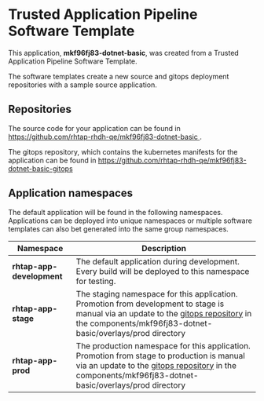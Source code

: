 # Trusted Application Pipeline Software Template

This application, **mkf96fj83-dotnet-basic**, was created from a Trusted Application Pipeline Software Template.

The software templates create a new source and gitops deployment repositories with a sample source application. 

## Repositories

The source code for your application can be found in [https://github.com/rhtap-rhdh-qe/mkf96fj83-dotnet-basic ](https://github.com/rhtap-rhdh-qe/mkf96fj83-dotnet-basic ).
 
The gitops repository, which contains the kubernetes manifests for the application can be found in 
[https://github.com/rhtap-rhdh-qe/mkf96fj83-dotnet-basic-gitops ](https://github.com/rhtap-rhdh-qe/mkf96fj83-dotnet-basic-gitops ) 

## Application namespaces 

The default application will be found in the following namespaces. Applications can be deployed into unique namespaces or multiple software templates can also bet generated into the same group namespaces.  

|  Namespace   |  Description   |  
| -------- | -------- |   
| **rhtap-app-development** | The default application during development. Every build will be deployed to this namespace for testing. | 
| **rhtap-app-stage** | The staging namespace for this application. Promotion from development to stage is manual via an update to the [gitops repository](https://github.com/rhtap-rhdh-qe/mkf96fj83-dotnet-basic-gitops ) in the components/mkf96fj83-dotnet-basic/overlays/prod directory |  
| **rhtap-app-prod** | The production namespace for this application. Promotion from stage to production is manual via an update to the [gitops repository](https://github.com/rhtap-rhdh-qe/mkf96fj83-dotnet-basic-gitops ) in the components/mkf96fj83-dotnet-basic/overlays/prod directory | 